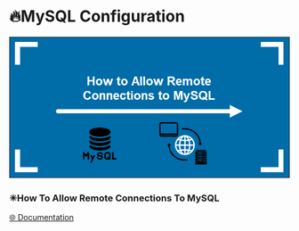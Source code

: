 # 🔥MySQL Configuration

<img alt="mysql config" width="700px" src="/assets/images/config.png" />

### ✳How To Allow Remote Connections To MySQL

[🌐 Documentation](https://phoenixnap.com/kb/mysql-remote-connection)
